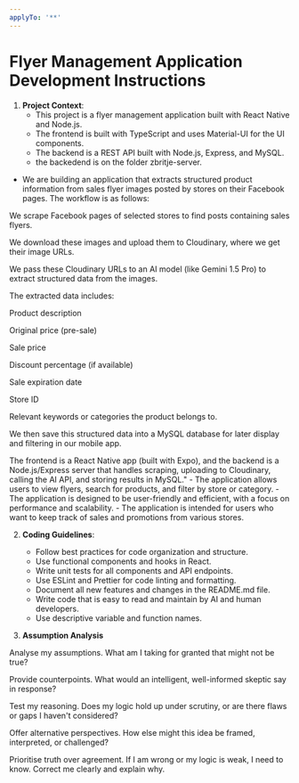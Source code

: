 ```yaml
---
applyTo: '**'
---
```

# Flyer Management Application Development Instructions

1. **Project Context**:
   - This project is a flyer management application built with React Native and Node.js.
   - The frontend is built with TypeScript and uses Material-UI for the UI components.
   - The backend is a REST API built with Node.js, Express, and MySQL.
   - the backedend is on the folder zbritje-server.

- We are building an application that extracts structured product information from sales flyer images posted by stores on their Facebook pages. The workflow is as follows:

We scrape Facebook pages of selected stores to find posts containing sales flyers.

We download these images and upload them to Cloudinary, where we get their image URLs.

We pass these Cloudinary URLs to an AI model (like Gemini 1.5 Pro) to extract structured data from the images.

The extracted data includes:

Product description

Original price (pre-sale)

Sale price

Discount percentage (if available)

Sale expiration date

Store ID

Relevant keywords or categories the product belongs to.

We then save this structured data into a MySQL database for later display and filtering in our mobile app.

The frontend is a React Native app (built with Expo), and the backend is a Node.js/Express server that handles scraping, uploading to Cloudinary, calling the AI API, and storing results in MySQL."
    - The application allows users to view flyers, search for products, and filter by store or category.
    - The application is designed to be user-friendly and efficient, with a focus on performance and scalability.
    - The application is intended for users who want to keep track of sales and promotions from various stores.


2. **Coding Guidelines**:
   - Follow best practices for code organization and structure.
   - Use functional components and hooks in React.
   - Write unit tests for all components and API endpoints.
   - Use ESLint and Prettier for code linting and formatting.
   - Document all new features and changes in the README.md file.
   - Write code that is easy to read and maintain by AI and human developers.
   - Use descriptive variable and function names.



3. **Assumption Analysis**

Analyse my assumptions.
What am I taking for granted that might not be true?

Provide counterpoints.
What would an intelligent, well-informed skeptic say in response?

Test my reasoning.
Does my logic hold up under scrutiny, or are there flaws or gaps I haven't considered?

Offer alternative perspectives.
How else might this idea be framed, interpreted, or challenged?

Prioritise truth over agreement.
If I am wrong or my logic is weak, I need to know.
Correct me clearly and explain why.